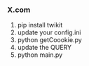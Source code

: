 ### X.com
1. pip install twikit
2. update your config.ini
3. python getCoookie.py
4. update the QUERY
5. python main.py